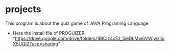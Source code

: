 # projects
This program is about the quiz game of JAVA Programing Language 
* Here the install file of PROGUIZER "https://drive.google.com/drive/folders/1BICIz4cEz_5ieDLMw6VWjwziIoX5UQIZ?usp=sharing"
